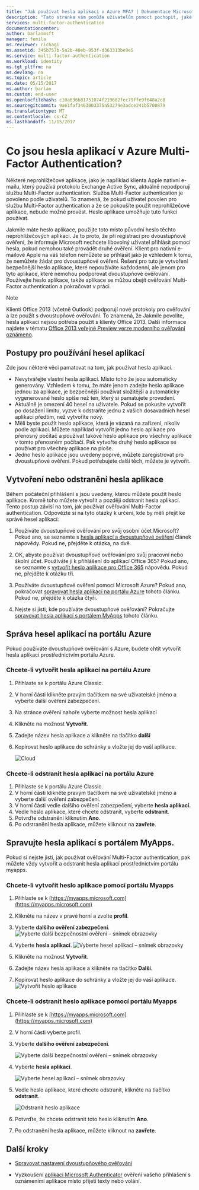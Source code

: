 ```yaml
---
title: "Jak používat hesla aplikací v Azure MFA? | Dokumentace Microsoftu"
description: "Tato stránka vám pomůže uživatelům pomoct pochopit, jaké jsou hesla aplikací a jaké se používají s ohledem na Azure MFA."
services: multi-factor-authentication
documentationcenter: 
author: barlanmsft
manager: femila
ms.reviewer: richagi
ms.assetid: 345b757b-5a2b-48eb-953f-d363313be9e5
ms.service: multi-factor-authentication
ms.workload: identity
ms.tgt_pltfrm: na
ms.devlang: na
ms.topic: article
ms.date: 05/15/2017
ms.author: barlan
ms.custom: end-user
ms.openlocfilehash: c10a636b81751074f219682fec79ffe9f648a2c8
ms.sourcegitcommit: 9a61faf3463003375a53279e3adce241b5700879
ms.translationtype: MT
ms.contentlocale: cs-CZ
ms.lasthandoff: 11/15/2017
---
```

# <a name="what-are-app-passwords-in-azure-multi-factor-authentication"></a>Co jsou hesla aplikací v Azure Multi-Factor Authentication?
Některé neprohlížečové aplikace, jako je například klienta Apple nativní e-mailu, který používá protokolu Exchange Active Sync, aktuálně nepodporují službu Multi-Factor authentication. Služba Multi-Factor authentication je povoleno podle uživatelů. To znamená, že pokud uživatel povolen pro službu Multi-Factor authentication a že se pokoušíte použít neprohlížečové aplikace, nebude možné provést. Heslo aplikace umožňuje tuto funkci používat.

Jakmile máte heslo aplikace, použijte toto místo původní heslo těchto neprohlížečových aplikací. Je to proto, že při registraci pro dvoustupňové ověření, že informuje Microsoft nechcete libovolný uživatel přihlásit pomocí hesla, pokud nemohou také provádět druhé ověření. Klient pro nativní e-mailové Apple na váš telefon nemůžete se přihlásit jako je vzhledem k tomu, že nemůžete žádat pro dvoustupňové ověření. Řešení pro tuto je vytvoření bezpečnější heslo aplikace, které nepoužíváte každodenní, ale jenom pro tyto aplikace, které nemohou podporovat dvoustupňové ověřování. Používejte heslo aplikace, takže aplikace se můžou obejít ověřování Multi-Factor authentication a pokračovat v práci.

> [!NOTE]
> Klienti Office 2013 (včetně Outlook) podporují nové protokoly pro ověřování a lze použít s dvoustupňové ověřování.  To znamená, že Jakmile povolíte, hesla aplikací nejsou potřeba použít s klienty Office 2013.  Další informace najdete v tématu [Office 2013 veřejné Preview verze moderního ověřování oznámeno](https://blogs.office.com/2015/03/23/office-2013-modern-authentication-public-preview-announced/).


## <a name="how-to-use-app-passwords"></a>Postupy pro používání hesel aplikací
Zde jsou některé věci pamatovat na tom, jak používat hesla aplikací.

* Nevytvářejte vlastní hesla aplikací. Místo toho že jsou automaticky generovány. Vzhledem k tomu, že máte jenom zadejte heslo aplikace jednou za aplikace, je bezpečnější používat složitější a automaticky vygenerované heslo spíše než ten, který si pamatujete provedení.
* Aktuálně je omezení 40 hesel na uživatele. Pokud se pokusíte vytvořit po dosažení limitu, vyzve k odstraňte jednu z vašich dosavadních hesel aplikací předtím, než vytvoříte nový.
* Měli byste použít heslo aplikace, která je vázaná na zařízení, nikoliv podle aplikací. Můžete například vytvořit jedno heslo aplikace pro přenosný počítač a používat takové heslo aplikace pro všechny aplikace v tomto přenosném počítači. Pak vytvořte druhý heslo aplikace se používat pro všechny aplikace na ploše.
* Jedno heslo aplikace jsou uvedeny poprvé, můžete zaregistrovat pro dvoustupňové ověření.  Pokud potřebujete další těch, můžete je vytvořit.



## <a name="creating-and-deleting-app-passwords"></a>Vytvoření nebo odstranění hesla aplikace
Během počáteční přihlášení s jsou uvedeny, kterou můžete použít heslo aplikace.  Kromě toho můžete vytvořit a později odstranit hesla aplikací.  Tento postup závisí na tom, jak používat ověřování Multi-Factor authentication. Odpovězte si na tyto otázky k určení, kde by měli přejít ke správě hesel aplikací:

1. Používáte dvoustupňové ověřování pro svůj osobní účet Microsoft? Pokud ano, se seznamte s [hesla aplikací a dvoustupňové ověření](https://support.microsoft.com/help/12409/microsoft-account-app-passwords-two-step-verification) článek nápovědy. Pokud ne, přejděte k otázka, na dvě.

2. OK, abyste používat dvoustupňové ověřování pro svůj pracovní nebo školní účet. Používáte ji k přihlášení do aplikací Office 365? Pokud ano, se seznamte s [vytvořit heslo aplikace pro Office 365](https://support.office.com/article/Create-an-app-password-for-Office-365-3e7c860f-bda4-4441-a618-b53953ee1183) nápovědu. Pokud ne, přejděte k otázku tři.

3. Používáte dvoustupňové ověření pomocí Microsoft Azure? Pokud ano, pokračovat [spravovat hesla aplikací na portálu Azure](#manage-app-passwords-in-the-Azure-portal) tohoto článku. Pokud ne, přejděte k otázka čtyři.

4. Nejste si jisti, kde používáte dvoustupňové ověřování? Pokračujte [spravovat hesla aplikací s portálem MyApps](#manage-app-passwords-with-the-myapps-portal) tohoto článku.


## <a name="manage-app-passwords-in-the-azure-portal"></a>Správa hesel aplikací na portálu Azure
Pokud používáte dvoustupňové ověřování s Azure, budete chtít vytvořit hesla aplikací prostřednictvím portálu Azure.

### <a name="to-create-app-passwords-in-the-azure-portal"></a>Chcete-li vytvořit hesla aplikací na portálu Azure
1. Přihlaste se k portálu Azure Classic.
2. V horní části klikněte pravým tlačítkem na své uživatelské jméno a vyberte další ověření zabezpečení.
3. Na stránce ověření nahoře vyberte možnost hesla aplikací
4. Klikněte na možnost **Vytvořit**.
5. Zadejte název hesla aplikace a klikněte na tlačítko **další**
6. Kopírovat heslo aplikace do schránky a vložte jej do vaší aplikace.

   ![Cloud](./media/multi-factor-authentication-end-user-app-passwords/app2.png)


### <a name="to-delete-app-passwords-in-the-azure-portal"></a>Chcete-li odstranit hesla aplikací na portálu Azure
1. Přihlaste se k portálu Azure Classic.
2. V horní části klikněte pravým tlačítkem na své uživatelské jméno a vyberte další ověření zabezpečení.
3. V horní části vedle dalšího ověření zabezpečení, vyberte **hesla aplikací.**
4. Vedle heslo aplikace, které chcete odstranit, vyberte **odstranit**.
5. Potvrďte odstranění kliknutím **Ano**.
6. Po odstranění hesla aplikace, můžete kliknout na **zavřete**.


## <a name="manage-app-passwords-with-the-myapps-portal"></a>Spravujte hesla aplikací s portálem MyApps.
Pokud si nejste jisti, jak používat ověřování Multi-Factor authentication, pak můžete vždy vytvořit a odstranit hesla aplikací prostřednictvím portálu myapps.

### <a name="to-create-an-app-password-using-the-myapps-portal"></a>Chcete-li vytvořit heslo aplikace pomocí portálu Myapps
1. Přihlaste se k [https://myapps.microsoft.com](https://myapps.microsoft.com)
2. Klikněte na název v pravé horní a zvolte **profil**.
3. Vyberte **dalšího ověření zabezpečení**.
   ![Vyberte další bezpečnostní ověření – snímek obrazovky](./media/multi-factor-authentication-end-user-manage/myapps1.png)

4. Vyberte **hesla aplikací**.
   ![Vyberte hesel aplikací – snímek obrazovky](./media/multi-factor-authentication-end-user-app-passwords/apppass2.png)

5. Klikněte na možnost **Vytvořit**.
6. Zadejte název hesla aplikace a klikněte na tlačítko **Další**.
7. Kopírovat heslo aplikace do schránky a vložte jej do vaší aplikace.
   ![Vytvořit heslo aplikace](./media/multi-factor-authentication-end-user-app-passwords/create2.png)

### <a name="to-delete-an-app-password-using-the-myapps-portal"></a>Chcete-li odstranit heslo aplikace pomocí portálu Myapps
1. Přihlaste se k [https://myapps.microsoft.com](https://myapps.microsoft.com)
2. V horní části vyberte profil.
3. Vyberte **dalšího ověření zabezpečení**.

   ![Vyberte další bezpečnostní ověření – snímek obrazovky](./media/multi-factor-authentication-end-user-manage/myapps1.png)

4. Vyberte **hesla aplikací**.

   ![Vyberte hesel aplikací – snímek obrazovky](./media/multi-factor-authentication-end-user-app-passwords/apppass2.png)

5. Vedle heslo aplikace, které chcete odstranit, klikněte na tlačítko **odstranit**.

   ![Odstranit heslo aplikace](./media/multi-factor-authentication-end-user-app-passwords/delete1.png)

6. Potvrďte, že chcete odstranit toto heslo kliknutím **Ano**.
7. Po odstranění hesla aplikace, můžete kliknout na **zavřete**.

## <a name="next-steps"></a>Další kroky

- [Spravovat nastavení dvoustupňového ověřování](multi-factor-authentication-end-user-manage-settings.md)

- Vyzkoušení [aplikaci Microsoft Authenticator](microsoft-authenticator-app-how-to.md) ověření vašeho přihlášení s oznámeními aplikace místo přijetí texty nebo volání.
